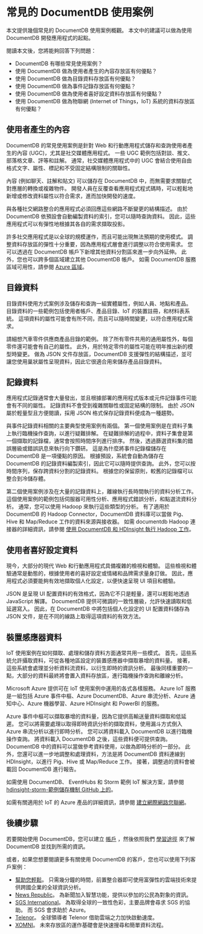 <properties 
    pageTitle="常見的 DocumentDB 使用案例 | Microsoft Azure" 
    description="深入了解的前五個 DocumentDB 使用案例 ︰ 使用者產生的內容、 事件記錄、 目錄資料、 使用者喜好設定資料和物聯網 (IoT)。" 
    services="documentdb" 
    authors="h0n" 
    manager="jhubbard" 
    editor="monicar" 
    documentationCenter=""/>

<tags 
    ms.service="documentdb" 
    ms.workload="data-services" 
    ms.tgt_pltfrm="na" 
    ms.devlang="na" 
    ms.topic="article" 
    ms.date="10/30/2015" 
    ms.author="hawong"/>

# 常見的 DocumentDB 使用案例
本文提供幾個常見的 DocumentDB 使用案例概觀。  本文中的建議可以做為使用 DocumentDB 開發應用程式的起點。   

閱讀本文後，您將能夠回答下列問題： 
 
- DocumentDB 有哪些常見使用案例？
- 使用 DocumentDB 做為使用者產生的內容存放區有何優點？
- 使用 DocumentDB 做為目錄資料存放區有何優點？
- 使用 DocumentDB 做為事件記錄存放區有何優點？
- 使用 DocumentDB 做為使用者喜好設定資料存放區有何優點？
- 使用 DocumentDB 做為物聯網 (Internet of Things，IoT) 系統的資料存放區有何優點？

    
## 使用者產生的內容
DocumentDB 的常見使用案例是針對 Web 和行動應用程式儲存和查詢使用者產生的內容 (UGC)，尤其是社交媒體應用程式。  一些 UGC 範例包括對談、推文、部落格文章、評等和註解。  通常，社交媒體應用程式中的 UGC 會結合使用自由格式文字、屬性、標記和不受固定結構限制的關聯性。   

內容 (例如聊天、註解和貼文) 可以儲存在 DocumentDB 中，而無需要求關聯式對應層的轉換或複雜物件。  開發人員在反覆查看應用程式程式碼時，可以輕鬆地新增或修改資料屬性以符合需求，進而加快開發的速度。  

與各種社交網路整合的應用程式必須回應這些網路不斷變更的結構描述。  由於 DocumentDB 依預設會自動編製資料的索引，您可以隨時查詢資料。  因此，這些應用程式可以有彈性地根據其各自的需求擷取投影。       

許多社交應用程式是以全球的規模運作，而且可能出現無法預期的使用模式。  調整資料存放區的彈性十分重要，因為應用程式層會進行調整以符合使用需求。  您可以透過在 DocumentDB 帳戶下新增其他資料分割區來進一步向外延伸。  此外，您也可以跨多個區域建立其他 DocumentDB 帳戶。 如需 DocumentDB 服務區域可用性，請參閱 [Azure 區域](http://azure.microsoft.com/regions/#services)。   

## 目錄資料
目錄資料使用方式案例涉及儲存和查詢一組實體屬性，例如人員、地點和產品。  目錄資料的一些範例包括使用者帳戶、產品目錄、IoT 的裝置註冊，和材料表系統。  這項資料的屬性可能會有所不同，而且可以隨時間變更，以符合應用程式需求。  

請細想汽車零件供應商產品目錄的範例。 除了所有零件共用的通用屬性外，每個零件還可能會有自己的屬性。  此外，用於特定零件的屬性可能在明年推出新的模型時變更。  做為 JSON 文件存放區，DocumentDB 支援彈性的結構描述，並可讓您使用巢狀屬性呈現資料，因此它很適合用來儲存產品目錄資料。       

## 記錄資料
應用程式記錄通常會大量發出，並且根據部署的應用程式版本或元件記錄事件可能會有不同的屬性。  記錄資料不會受到複雜關聯性或固定結構的限制。 由於 JSON 屬於輕量型且方便閱讀，採用 JSON 格式保存記錄資料便成為一種趨勢。
   
與事件記錄資料相關的主要典型使用案例有兩個。  第一個使用案例是在資料子集上執行臨機操作查詢，以進行疑難排解。  在疑難排解的過程中，資料子集會是第一個擷取的記錄檔，通常會按照時間序列進行排序。  然後，透過篩選資料集的錯誤層級或錯誤訊息來執行向下鑽研。 這是為什麼將事件記錄檔儲存在 DocumentDB 是一項優點的原因。 根據預設，系統會自動為儲存在 DocumentDB 的記錄資料編製索引，因此它可以隨時提供查詢。 此外，您可以按時間序列，保存跨資料分割的記錄資料。 根據您的保留原則，較舊的記錄檔可以整合到冷儲存體。          

第二個使用案例涉及在大量的記錄資料上，離線執行長時間執行的資料分析工作。  這個使用案例的範例包括伺服器可用性分析、應用程式錯誤分析，和點選流資料分析。  通常，您可以使用 Hadoop 來執行這些類型的分析。  有了適用於 DocumentDB 的 Hadoop Connector，DocumentDB 資料庫可以當做 Pig、Hive 和 Map/Reduce 工作的資料來源與接收器。 如需 documentdb Hadoop 連接器的詳細資訊，請參閱 [使用 DocumentDB 和 HDInsight 執行 Hadoop 工作](documentdb-run-hadoop-with-hdinsight/)。      

## 使用者喜好設定資料
現今，大部分的現代 Web 和行動應用程式具備複雜的檢視和體驗。 這些檢視和體驗通常是動態的，根據使用者的喜好設定或情緒和品牌需求量身訂做。  因此，應用程式必須要能夠有效地擷取個人化設定，以便快速呈現 UI 項目和體驗。 

JSON 是呈現 UI 配置資料的有效格式，因為它不只是輕量，還可以輕鬆地透過 JavaScript 解譯。  DocumentDB 提供可微調的一致性層級，允許快速讀取和低延遲寫入。 因此，在 DocumentDB 中將包括個人化設定的 UI 配置資料儲存為 JSON 文件，是在不同的線路上取得這項資料的有效方法。

## 裝置感應器資料
IoT 使用案例在如何擷取、處理和儲存資料方面通常共用一些模式。  首先，這些系統允許攝取資料，可從各種地區設定的裝置感應器中擷取暴增的資料量。  接著，這些系統會處理並分析資料流資料，以衍生即時的資訊分析。 最後同樣重要的一點，大部分的資料最終將會置入資料存放區，進行臨機操作查詢和離線分析。    

Microsoft Azure 提供可在 IoT 使用案例中運用的各式各樣服務。  Azure IoT 服務是一組包括 Azure 事件中樞、Azure DocumentDB、Azure 串流分析、Azure 通知中心、Azure 機器學習、Azure HDInsight 和 PowerBI 的服務。 

Azure 事件中樞可以擷取暴增的資料量，因為它提供高輸送量資料擷取和低延遲。 您可以將需要處理以取得即時資訊分析的擷取資料，使用漏斗方式倒入 Azure 串流分析以進行即時分析。 您可以將資料載入 DocumentDB 以進行臨機操作查詢。 將資料載入 DocumentDB 之後，這些資料便可提供查詢。  DocumentDB 中的資料可以當做參考資料使用，以做為即時分析的一部分。  此外，您還可以進一步地調整和處理資料，方法是將 DocumentDB 資料連線到 HDInsight，以進行 Pig、Hive 或 Map/Reduce 工作。  接著，調整過的資料會被載回 DocumentDB 進行報告。   

如需使用 DocumentDB、 EventHubs 和 Storm 範例 IoT 解決方案，請參閱 [hdinsight-storm-範例儲存機制 GitHub 上的](https://github.com/hdinsight/hdinsight-storm-examples/)。

如需有關適用於 IoT 的 Azure 產品的詳細資訊，請參閱 [建立網際網路您聯網](http://www.microsoft.com/en-us/server-cloud/internet-of-things.aspx)。

## 後續步驟
 
若要開始使用 DocumentDB，您可以建立 [帳戶](http://azure.microsoft.com/pricing/free-trial/) ，然後依照我們 [學習途徑](https://azure.microsoft.com/documentation/learning-paths/documentdb/) 來了解 DocumentDB 並找到所需的資訊。 

或者，如果您想要閱讀更多有關使用 DocumentDB 的客戶，您也可以使用下列客戶案例：

- [幫助您輕鬆](https://customers.microsoft.com/Pages/CustomerStory.aspx?recid=18602)。 只需幾分鐘的時間，前置整合器即可使用富彈性的雲端技術來提供跨國企業的全球資訊分析。
- [News Republic](https://customers.microsoft.com/Pages/CustomerStory.aspx?recid=18639)。 為新聞加入智慧功能，提供以參加的公民為對象的資訊。 
- [SGS International](https://customers.microsoft.com/Pages/CustomerStory.aspx?recid=18653)。 為取得全球的一致性色彩，主要品牌會尋求 SGS 的協助。 而 SGS 會求助於 Azure。
- [Telenor](https://customers.microsoft.com/Pages/CustomerStory.aspx?recid=18608)。 全球領導者 Telenor 借助雲端之力加快啟動速度。 
- [XOMNI](https://customers.microsoft.com/Pages/CustomerStory.aspx?recid=18667)。 未來存放區的運作基礎會是快速搜尋和簡單資料流程。
 


